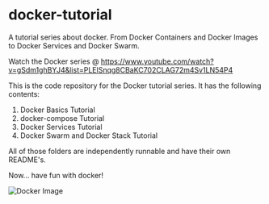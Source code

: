 # docker-tutorial

A tutorial series about docker. From Docker Containers and Docker Images to Docker Services and Docker Swarm.

Watch the Docker series @ https://www.youtube.com/watch?v=gSdm1ghBYJ4&list=PLElSnqg8CBaKC702CLAG72m4Sv1LN54P4

This is the code repository for the Docker tutorial series. It has the following contents:

1. Docker Basics Tutorial
2. docker-compose Tutorial
3. Docker Services Tutorial
4. Docker Swarm and Docker Stack Tutorial

All of those folders are independently runnable and have their own README's.

Now... have fun with docker!

![Docker Image](https://formulahendry.gallerycdn.vsassets.io/extensions/formulahendry/docker-explorer/0.1.6/1508641602703/Microsoft.VisualStudio.Services.Icons.Default)
